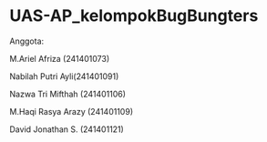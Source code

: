 # UAS-AP_kelompokBugBungters
Anggota:

M.Ariel Afriza (241401073)

Nabilah Putri Ayli(241401091)

Nazwa Tri Mifthah (241401106)

M.Haqi Rasya Arazy (241401109)

David Jonathan S. (241401121)
